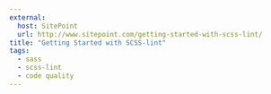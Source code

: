 ```yaml
---
external:
  host: SitePoint
  url: http://www.sitepoint.com/getting-started-with-scss-lint/
title: "Getting Started with SCSS-lint"
tags: 
  - sass
  - scss-lint
  - code quality
---
```

